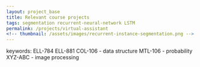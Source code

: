 ```yaml
---
layout: project_base
title: Relevant course projects
tags: segmentation recurrent-neural-network LSTM
permalink: /projects/virtual-assistant
<!-- thumbnail: /assets/images/recurrent-instance-segmentation.png -->
---
```





keywords: 
ELL-784
ELL-881
COL-106 - data structure
MTL-106 - probability
XYZ-ABC - image processing



<!--more-->